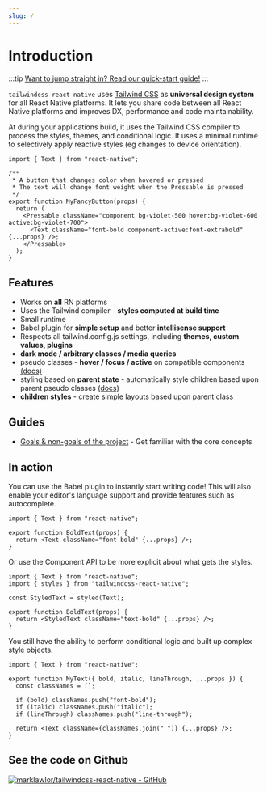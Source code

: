 ```yaml
---
slug: /
---
```


# Introduction

:::tip
[Want to jump straight in? Read our quick-start guide!](/quick-start)
:::

`tailwindcss-react-native` uses [Tailwind CSS](https://tailwindcss.com) as **universal design system** for all React Native platforms. It lets you share code between all React Native platforms and improves DX, performance and code maintainability.

At during your applications build, it uses the Tailwind CSS compiler to process the styles, themes, and conditional logic. It uses a minimal runtime to selectively apply reactive styles (eg changes to device orientation).

```tsx
import { Text } from "react-native";

/**
 * A button that changes color when hovered or pressed
 * The text will change font weight when the Pressable is pressed
 */
export function MyFancyButton(props) {
  return (
    <Pressable className="component bg-violet-500 hover:bg-violet-600 active:bg-violet-700">
      <Text className="font-bold component-active:font-extrabold" {...props} />;
    </Pressable>
  );
}
```

## Features

- Works on **all** RN platforms
- Uses the Tailwind compiler - **styles computed at build time**
- Small runtime
- Babel plugin for **simple setup** and better **intellisense support**
- Respects all tailwind.config.js settings, including **themes, custom values, plugins**
- **dark mode / arbitrary classes / media queries**
- pseudo classes - **hover / focus / active** on compatible components [(docs)](./tailwind/core-concepts/pseudo-classes)
- styling based on **parent state** - automatically style children based upon parent pseudo classes [(docs)](./tailwind/core-concepts/component)
- **children styles** - create simple layouts based upon parent class

## Guides

- [Goals & non-goals of the project](./guides/goals) - Get familiar with the core concepts

## In action

You can use the Babel plugin to instantly start writing code! This will also enable your editor's language support and provide features such as autocomplete.

```tsx
import { Text } from "react-native";

export function BoldText(props) {
  return <Text className="font-bold" {...props} />;
}
```

Or use the Component API to be more explicit about what gets the styles.

```tsx
import { Text } from "react-native";
import { styles } from "tailwindcss-react-native";

const StyledText = styled(Text);

export function BoldText(props) {
  return <StyledText className="text-bold" {...props} />;
}
```

You still have the ability to perform conditional logic and built up complex style objects.

```tsx
import { Text } from "react-native";

export function MyText({ bold, italic, lineThrough, ...props }) {
  const classNames = [];

  if (bold) classNames.push("font-bold");
  if (italic) classNames.push("italic");
  if (lineThrough) classNames.push("line-through");

  return <Text className={classNames.join(" ")} {...props} />;
}
```

## See the code on Github

[![marklawlor/tailwindcss-react-native - GitHub](https://github-link-card.s3.ap-northeast-1.amazonaws.com/marklawlor/tailwindcss-react-native.png)](https://github.com/marklawlor/tailwindcss-react-native)
